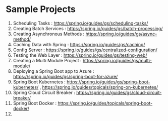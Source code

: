 # Sample Projects

1. Scheduling Tasks : https://spring.io/guides/gs/scheduling-tasks/
2. Creating Batch Services : https://spring.io/guides/gs/batch-processing/
3. Creating Asynchronous Methods : https://spring.io/guides/gs/async-method/
4. Caching Data with Spring : https://spring.io/guides/gs/caching/
5. Config Server : https://spring.io/guides/gs/centralized-configuration/
6. Testing the Web Layer : https://spring.io/guides/gs/testing-web/
7. Creating a Multi Module Project : https://spring.io/guides/gs/multi-module/
8. Deploying a Spring Boot app to Azure : https://spring.io/guides/gs/spring-boot-for-azure/
9. Spring Boot Kubernetes : https://spring.io/guides/gs/spring-boot-kubernetes/ , https://spring.io/guides/topicals/spring-on-kubernetes/
10. Spring Cloud Circuit Breaker : https://spring.io/guides/gs/cloud-circuit-breaker/
11. Spring Boot Docker : https://spring.io/guides/topicals/spring-boot-docker/
12. 
